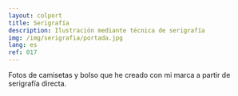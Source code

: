 ```yaml
---
layout: colport
title: Serigrafía
description: Ilustración mediante técnica de serigrafía
img: /img/serigrafia/portada.jpg
lang: es
ref: 017
---
```


Fotos de camisetas y bolso que he creado con mi marca a partir de serigrafía directa.

<div class="section group">
        <div class="col span_4_of_12">
	  <img class="image_enlarge" src="{{ site.baseurl }}/img/serigrafia/camiseta_negra.jpg" alt=""/>
	</div>
        <div class="col span_4_of_12">
          <img class="image_enlarge" src="{{ site.baseurl }}/img/serigrafia/bolso.jpg" alt=""/>
	</div>
        <div class="col span_4_of_12">
	  <img class="image_enlarge" src="{{ site.baseurl }}/img/serigrafia/camiseta_rosa.jpg" alt=""/>
	</div>
</div>
